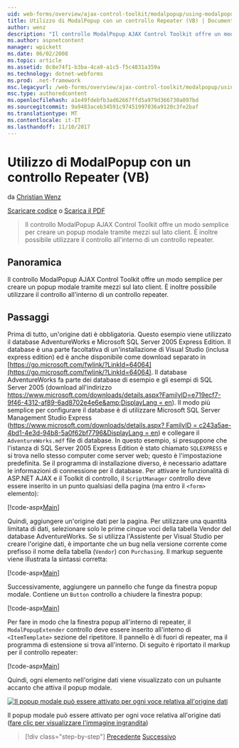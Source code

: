 ```yaml
---
uid: web-forms/overview/ajax-control-toolkit/modalpopup/using-modalpopup-with-a-repeater-control-vb
title: Utilizzo di ModalPopup con un controllo Repeater (VB) | Documenti Microsoft
author: wenz
description: "Il controllo ModalPopup AJAX Control Toolkit offre un modo semplice per creare un popup modale tramite mezzi sul lato client. È anche possibile usare questo Contr...."
ms.author: aspnetcontent
manager: wpickett
ms.date: 06/02/2008
ms.topic: article
ms.assetid: 0c8e74f1-b3ba-4ca9-a1c5-f5c4831a359a
ms.technology: dotnet-webforms
ms.prod: .net-framework
msc.legacyurl: /web-forms/overview/ajax-control-toolkit/modalpopup/using-modalpopup-with-a-repeater-control-vb
msc.type: authoredcontent
ms.openlocfilehash: a1e49fdebfb3ad62667ffd5a979d366730a097bd
ms.sourcegitcommit: 9a9483aceb34591c97451997036a9120c3fe2baf
ms.translationtype: MT
ms.contentlocale: it-IT
ms.lasthandoff: 11/10/2017
---
```

<a name="using-modalpopup-with-a-repeater-control-vb"></a>Utilizzo di ModalPopup con un controllo Repeater (VB)
====================
da [Christian Wenz](https://github.com/wenz)

[Scaricare codice](http://download.microsoft.com/download/2/4/0/24052038-f942-4336-905b-b60ae56f0dd5/ModalPopup2.vb.zip) o [Scarica il PDF](http://download.microsoft.com/download/b/6/a/b6ae89ee-df69-4c87-9bfb-ad1eb2b23373/modalpopup2VB.pdf)

> Il controllo ModalPopup AJAX Control Toolkit offre un modo semplice per creare un popup modale tramite mezzi sul lato client. È inoltre possibile utilizzare il controllo all'interno di un controllo repeater.


## <a name="overview"></a>Panoramica

Il controllo ModalPopup AJAX Control Toolkit offre un modo semplice per creare un popup modale tramite mezzi sul lato client. È inoltre possibile utilizzare il controllo all'interno di un controllo repeater.

## <a name="steps"></a>Passaggi

Prima di tutto, un'origine dati è obbligatoria. Questo esempio viene utilizzato il database AdventureWorks e Microsoft SQL Server 2005 Express Edition. Il database è una parte facoltativa di un'installazione di Visual Studio (inclusa express edition) ed è anche disponibile come download separato in [https://go.microsoft.com/fwlink/?LinkId=64064](https://go.microsoft.com/fwlink/?LinkId=64064). Il database AdventureWorks fa parte dei database di esempio e gli esempi di SQL Server 2005 (download all'indirizzo [https://www.microsoft.com/downloads/details.aspx?FamilyID=e719ecf7-9f46-4312-af89-6ad8702e4e6e&amp;DisplayLang = en](https://www.microsoft.com/downloads/details.aspx?FamilyID=e719ecf7-9f46-4312-af89-6ad8702e4e6e&amp;DisplayLang=en)). Il modo più semplice per configurare il database è di utilizzare Microsoft SQL Server Management Studio Express ([https://www.microsoft.com/downloads/details.aspx? FamilyID = c243a5ae-4bd1-4e3d-94b8-5a0f62bf7796&amp;DisplayLang = en](https://www.microsoft.com/downloads/details.aspx?FamilyID=c243a5ae-4bd1-4e3d-94b8-5a0f62bf7796&amp;DisplayLang=en)) e collegare il `AdventureWorks.mdf` file di database. In questo esempio, si presuppone che l'istanza di SQL Server 2005 Express Edition è stato chiamato `SQLEXPRESS` e si trova nello stesso computer come server web; questo è l'impostazione predefinita. Se il programma di installazione diverso, è necessario adattare le informazioni di connessione per il database. Per attivare le funzionalità di ASP.NET AJAX e il Toolkit di controllo, il `ScriptManager` controllo deve essere inserito in un punto qualsiasi della pagina (ma entro il `<form>` elemento):

[!code-aspx[Main](using-modalpopup-with-a-repeater-control-vb/samples/sample1.aspx)]

Quindi, aggiungere un'origine dati per la pagina. Per utilizzare una quantità limitata di dati, selezionare solo le prime cinque voci della tabella Vendor del database AdventureWorks. Se si utilizza l'Assistente per Visual Studio per creare l'origine dati, è importante che un bug nella versione corrente come prefisso il nome della tabella (`Vendor`) con `Purchasing`. Il markup seguente viene illustrata la sintassi corretta:

[!code-aspx[Main](using-modalpopup-with-a-repeater-control-vb/samples/sample2.aspx)]

Successivamente, aggiungere un pannello che funge da finestra popup modale. Contiene un `Button` controllo a chiudere la finestra popup:

[!code-aspx[Main](using-modalpopup-with-a-repeater-control-vb/samples/sample3.aspx)]

Per fare in modo che la finestra popup all'interno di repeater, il `ModalPopupExtender` controllo deve essere inserito all'interno di `<ItemTemplate>` sezione del ripetitore. Il pannello è di fuori di repeater, ma il programma di estensione si trova all'interno. Di seguito è riportato il markup per il controllo repeater:

[!code-aspx[Main](using-modalpopup-with-a-repeater-control-vb/samples/sample4.aspx)]

Quindi, ogni elemento nell'origine dati viene visualizzato con un pulsante accanto che attiva il popup modale.


[![Il popup modale può essere attivato per ogni voce relativa all'origine dati](using-modalpopup-with-a-repeater-control-vb/_static/image2.png)](using-modalpopup-with-a-repeater-control-vb/_static/image1.png)

Il popup modale può essere attivato per ogni voce relativa all'origine dati ([fare clic per visualizzare l'immagine ingrandita](using-modalpopup-with-a-repeater-control-vb/_static/image3.png))

>[!div class="step-by-step"]
[Precedente](launching-a-modal-popup-window-from-server-code-vb.md)
[Successivo](handling-postbacks-from-a-modalpopup-vb.md)
